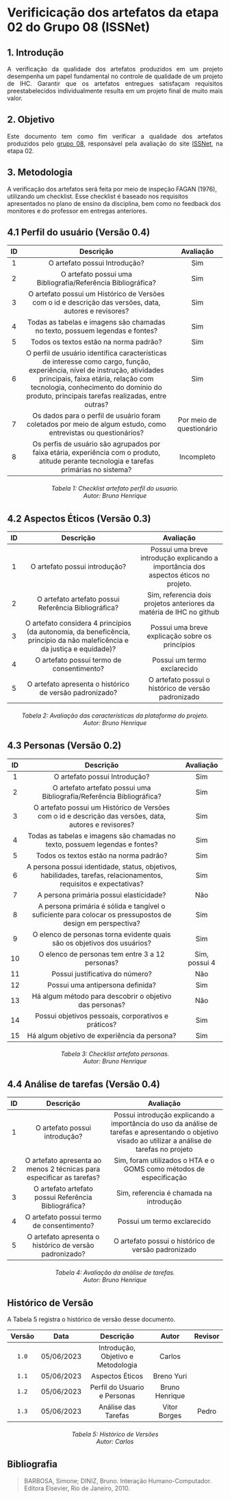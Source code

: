# Verificicação dos artefatos da etapa 02 do Grupo 08 (ISSNet)

## 1. Introdução
<p align="justify">
A verificação da qualidade dos artefatos produzidos em um projeto desempenha um papel fundamental no controle de qualidade de um projeto de IHC. Garantir que os artefatos entregues satisfaçam requisitos preestabelecidos individualmente resulta em um projeto final de muito mais valor.
</p>

## 2. Objetivo
<p align="justify">
Este documento tem como fim verificar a qualidade dos artefatos produzidos pelo <a href="https://interacao-humano-computador.github.io/2023.1-ISSNet/">grupo 08</a>, responsável pela avaliação do site <a href="https://df.issnetonline.com.br/online/Login/Login.aspx?ReturnUrl=%2fonline">ISSNet</a>, na etapa 02.
</p>

## 3. Metodologia
A verificação dos artefatos será feita por meio de inspeção FAGAN (1976), utilizando um checklist. Esse checklist é baseado nos requisitos apresentados no plano de ensino da disciplina, bem como no feedback dos monitores e do professor em entregas anteriores.

## 4.1 Perfil do usuário (Versão 0.4)

| ID |                                                                                                                           Descrição                                                                                                                            |        Avaliação         |
|:--:|:--------------------------------------------------------------------------------------------------------------------------------------------------------------------------------------------------------------------------------------------------------------:|:------------------------:|
| 1  |                                                                                                                 O artefato possui Introdução?                                                                                                                  |           Sim            |
| 2  |                                                                                                  O artefato possui uma Bibliografia/Referência Bibliográfica?                                                                                                  |           Sim            |
| 3  |                                                                             O artefato possui um Histórico de Versões com o id e descrição das versões, data, autores e revisores?                                                                             |           Sim            |
| 4  |                                                                                          Todas as tabelas e imagens são chamadas no texto, possuem legendas e fontes?                                                                                          |           Sim            |
| 5  |                                                                                                             Todos os textos estão na norma padrão?                                                                                                             |           Sim            |
| 6  | O perfil de usuário identifica características de interesse como cargo, função, experiência, nível de instrução, atividades principais, faixa etária, relação com tecnologia, conhecimento do domínio do produto, principais tarefas realizadas, entre outras? |           Sim            |
| 7  |                                                                         Os dados para o perfil de usuário foram coletados por meio de algum estudo, como entrevistas ou questionários?                                                                         | Por meio de questionário |
| 8  |                                                           Os perfis de usuário são agrupados por faixa etária, experiência com o produto, atitude perante tecnologia e tarefas primárias no sistema?                                                           |        Incompleto        |

<h6 align = "center"> Tabela 1: Checklist artefato perfil do usuario.
<br> Autor: Bruno Henrique </h6>

## 4.2 Aspectos Éticos (Versão 0.3)

| ID | Descrição  | Avaliação |
|:--:|:----------:|:---------:|
| 1 | O artefato possui introdução? | Possui uma breve introdução explicando a importância dos aspectos éticos no projeto. |
| 2 | O artefato artefato possui Referência Bibliográfica? | Sim, referencia dois projetos anteriores da matéria de IHC no github |
| 3 | O artefato considera 4 princípios (da autonomia, da beneficência, princípio da não maleficência e da justiça e equidade)? | Possui uma breve explicação sobre os princípios |
| 4 | O artefato possui termo de consentimento? | Possui um termo exclarecido |
| 5 | O artefato apresenta o histórico de versão padronizado? | O artefato possui o histórico de versão padronizado |

<h6 align = "center"> Tabela 2: Avaliação das características da plataforma do projeto.
<br> Autor: Bruno Henrique </h6>

## 4.3 Personas (Versão 0.2)

| ID |                                                     Descrição                                                     |   Avaliação   |
|:--:|:-----------------------------------------------------------------------------------------------------------------:|:-------------:|
| 1  |                                           O artefato possui Introdução?                                           |      Sim      |
| 2  |                       O artefato artefato possui uma Bibliografia/Referência Bibliográfica?                       |      Sim      |
| 3  |      O artefato possui um Histórico de Versões com o id e descrição das versões, data, autores e revisores?       |      Sim      |
| 4  |                   Todas as tabelas e imagens são chamadas no texto, possuem legendas e fontes?                    |      Sim      |
| 5  |                                      Todos os textos estão na norma padrão?                                       |      Sim      |
| 6  | A persona possui identidade, status, objetivos, habilidades, tarefas, relacionamentos, requisitos e expectativas? |      Sim      |
| 7  |                                      A persona primária possui elasticidade?                                      |      Não      |
| 8  |    A persona primária é sólida e tangível o suficiente para colocar os pressupostos de design em perspectiva?     |      Sim      |
| 9  |                     O elenco de personas torna evidente quais são os objetivos dos usuários?                      |      Sim      |
| 10 |                                  O elenco de personas tem entre 3 a 12 personas?                                  | Sim, possui 4 |
| 11 |                                          Possui justificativa do número?                                          |      Não      |
| 12 |                                         Possui uma antipersona definida?                                          |      Sim      |
| 13 |                              Há algum método para descobrir o objetivo das personas?                              |      Não      |
| 14 |                                Possui objetivos pessoais, corporativos e práticos?                                |      Sim      |
| 15 |                                   Há algum objetivo de experiência da persona?                                    |      Sim      |

<h6 align = "center"> Tabela 3: Checklist artefato personas.
<br> Autor: Bruno Henrique </h6>

## 4.4 Análise de tarefas (Versão 0.4)

| ID | Descrição  | Avaliação |
|:--:|:----------:|:---------:|
| 1 | O artefato possui introdução? | Possui introdução explicando a importância do uso da análise de tarefas e apresentando o objetivo visado ao utilizar a análise de tarefas no projeto |
| 2 | O artefato apresenta ao menos 2 técnicas para especificar as tarefas? | Sim, foram utilizados o HTA e o GOMS como métodos de especificação |
| 3 | O artefato artefato possui Referência Bibliográfica? | Sim, referencia é chamada na introdução |
| 4 | O artefato possui termo de consentimento? | Possui um termo exclarecido |
| 5 | O artefato apresenta o histórico de versão padronizado? | O artefato possui o histórico de versão padronizado |

<h6 align = "center"> Tabela 4: Avaliação da análise de tarefas.
<br> Autor: Bruno Henrique </h6>

## Histórico de Versão
A Tabela 5 registra o histórico de versão desse documento.

| Versão | Data  |             Descrição              |     Autor      | Revisor |
|:------:|:-----:|:----------------------------------:|:--------------:|:-------:|
| `1.0`  | 05/06/2023 | Introdução, Objetivo e Metodologia |     Carlos     |         |
| `1.1`  | 05/06/2023 |          Aspectos Éticos           |   Breno Yuri   |         |
| `1.2`  | 05/06/2023 |    Perfil do Usuario e Personas    | Bruno Henrique |         |
| `1.3`  | 05/06/2023 | Análise das Tarefas                | Vitor Borges | Pedro     |

<h6 align = "center"> Tabela 5: Histórico de Versões
<br> Autor: Carlos </h6>

## Bibliografia

> BARBOSA, Simone; DINIZ, Bruno. Interação Humano-Computador. Editora Elsevier, Rio de Janeiro, 2010.

